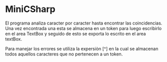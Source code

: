 # MiniCSharp
El programa analiza caracter por caracter hasta encontrar las coincidencias. Una vez encontrada una esta se almacena en un token para luego escribirlo en el area TextBox y seguido de esto se exporta lo escrito en el area textBox. 

Para manejar los errores se utiliza la expersiòn [^] en la cual se almacenan todos aquellos caracteres que no pertenecen a un token. 

